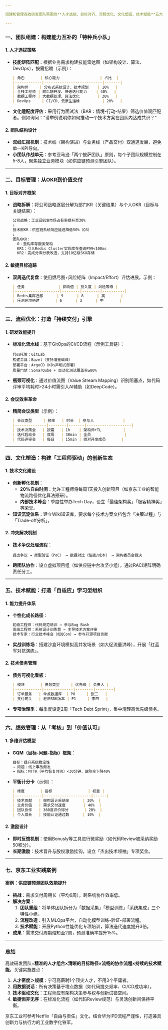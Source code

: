 ```yaml
---

组建和管理高效研发团队需围绕**人才选拔、目标对齐、流程优化、文化塑造、技术赋能**五大核心维度展开。以下是系统化的实践方案，结合京东工业等中大型企业场景的落地策略：

---
```


### **一、团队组建：构建能力互补的「特种兵小队」**
#### **1. 人才选拔策略**
- **技能矩阵匹配**：根据业务需求构建技能雷达图（如架构设计、算法、DevOps），按需招聘（示例）：
  ```markdown
  | 角色       | 核心能力                  | 占比  |
  |------------|--------------------------|-------|
  | 架构师     | 分布式系统设计、技术规划    | 10%   |
  | 全栈工程师 | 前后端开发、快速迭代能力    | 40%   |
  | 数据工程师 | 大数据处理、算法优化        | 30%   |
  | DevOps     | CI/CD、云原生运维          | 20%   |
  ```
- **文化适配度评估**：采用行为面试法（BAR：情境-行动-结果）筛选价值观匹配者。例如询问：“请举例说明你如何推动一个技术方案在团队内达成共识？”

#### **2. 团队结构设计**
- **双线汇报机制**：技术线（架构演进）与业务线（产品交付）双通道发展，避免单一KPI导向。
- **小团队作战单元**：参考亚马逊「两个披萨团队」原则，每个子团队规模控制在5-8人，聚焦独立业务模块（如供应链预测引擎团队）。

---

### **二、目标管理：从OKR到价值交付**
#### **1. 目标对齐框架**
- **战略拆解**：将公司战略逐层分解为部门KR（关键结果）与个人OKR（目标与关键结果）：
  ```markdown
  公司战略：工业品B2B市场占有率提升至30%
  ↓
  技术部KR：供应链系统响应延迟降低50%（Q3）
  ↓
  团队OKR：  
    O：重构库存服务架构  
    KR1：引入Redis Cluster实现库存查询P99<100ms  
    KR2：完成分库分表改造，支持10亿级SKU存储
  ```

#### **2. 敏捷目标追踪**
- **双周迭代复盘**：使用燃尽图+风险矩阵（Impact/Effort）评估进展，示例：
  ```markdown
  | 任务               | 影响值 | 投入度 | 风险等级 |
  |--------------------|--------|--------|----------|
  | Redis集群迁移      | 9      | 8      | 高       |
  | 压测环境搭建       | 6      | 3      | 中       |
  ```

---

### **三、流程优化：打造「持续交付」引擎**
#### **1. 研发效能提升**
- **标准化流水线**：基于GitOps的CI/CD流程（示例工具链）：
  ```
  代码托管：GitLab  
  构建工具：Bazel（支持增量编译）  
  部署平台：ArgoCD（K8s声明式部署）  
  质量门禁：SonarQube + 自动化测试覆盖率≥80%
  ```
- **瓶颈可视化**：通过价值流图（Value Stream Mapping）识别阻塞点，如代码评审平均耗时>24小时需引入AI辅助（如DeepCode）。

#### **2. 会议效率革命**
- **精简会议类型**（示例）：
  ```markdown
  | 会议类型     | 频率   | 时长  | 参与人             |
  |--------------|--------|-------|--------------------|
  | 技术决策会   | 按需   | 1h    | 架构师+TL          |
  | 迭代启动会   | 双周   | 30min | 全员               |
  | 代码评审会   | 每日   | 15min | 结对开发成员       |
  ```

---

### **四、文化塑造：构建「工程师驱动」的创新生态**
#### **1. 技术文化建设**
- **创新孵化机制**：
    - **20%自由时间**：允许工程师将每周1天投入创新项目（如京东工业的智能物流路径优化算法预研）。
    - **内部技术峰会**：季度性举办Tech Day，设立「最佳架构奖」「极客精神奖」等荣誉。
- **知识沉淀体系**：建立Wiki知识库，要求每个技术方案文档包含「决策过程」与「Trade-off分析」。

#### **2. 冲突解决机制**
- **技术争议处理流程**：
  ```
  提出争议 → 原型验证（PoC） → 数据对比（性能/成本） → 架构委员会裁决
  ```
- **跨团队协作**：设立虚拟项目组（如供应链中台攻坚小组），通过RACI矩阵明确责任分工。

---

### **五、技术赋能：打造「自适应」学习型组织**
#### **1. 能力提升体系**
- **个性化成长路径**：
  ```markdown
  初级工程师：代码规范培训 → 参与Bug Bash  
  高级工程师：系统设计训练营 → 主导技术方案评审  
  技术专家：行业技术峰会（如QCon）→ 参与开源项目贡献
  ```
- **实战训练场**：搭建沙盒环境模拟高并发场景（如大促流量洪峰），开展「红蓝军对抗演练」。

#### **2. 技术债务管理**
- **债务可视化看板**：
  ```markdown
  | 模块       | 债务类型     | 优先级 | 负责人 |
  |------------|-------------|--------|--------|
  | 订单服务   | 单点数据库  | P0     | 张三   |
  | 支付网关   | 老旧SDK版本 | P1     | 李四   |
  ```
- **专项治理季**：每季度设定2周「Tech Debt Sprint」，集中清理高优先级债务。

---

### **六、绩效管理：从「考核」到「价值认可」**
#### **1. 多维评估模型**
- **GQM（目标-问题-指标）框架**：
  ```markdown
  目标：提升系统稳定性  
  → 问题：线上事故频发  
  → 指标：MTTR（平均恢复时间）<30分钟，故障率下降40%
  ```
- **平衡计分卡**（示例）：
  ```markdown
  | 维度       | 指标                | 权重 |
  |------------|---------------------|------|
  | 技术贡献   | 架构设计采纳率      | 30%  |
  | 业务价值   | 需求交付速度        | 40%  |
  | 团队协作   | 360度评价得分       | 20%  |
  | 个人成长   | 技能认证通过数      | 10%  |
  ```

#### **2. 激励设计**
- **即时反馈机制**：使用Bonusly等工具进行微奖励（如代码Review被采纳奖励50积分）。
- **长期激励**：技术晋升与股权激励挂钩，设立「杰出技术领袖」专项奖金。

---

### **七、京东工业实践案例**
#### **案例：供应链预测团队效能提升**
- **挑战**：需求交付周期长（平均6周），跨系统协作效率低。
- **解决方案**：
    1. **团队重组**：将单体团队拆分为「数据采集」「模型训练」「系统集成」三个特性小组。
    2. **流程改造**：引入MLOps平台，自动化模型训练-验证-部署流程。
    3. **技术赋能**：开展Python性能优化专项培训，算法迭代速度提升3倍。
- **成果**：需求交付周期缩短至2周，预测准确率提升15%。

---

### **总结**
高效研发团队=**精准的人才组合×清晰的目标路径×流畅的协作流程×持续的技术赋能**。关键实施要点：
1. **人才密度＞规模**：宁可高薪聘1个顶尖人才，不用3个平庸者。
2. **用数据说话**：所有决策基于埋点数据（如代码提交频率、CI/CD成功率）。
3. **技术驱动文化**：工程师应有架构决策参与权与创新试错空间。
4. **敏捷但非无序**：在标准化流程（如代码Review规范）与灵活创新间保持平衡。

京东工业可参考Netflix「自由与责任」文化，结合华为IPD流程严谨性，打造兼具创新力与执行力的工业数字化铁军。